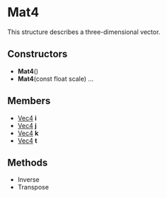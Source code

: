 # Mat4 #
This structure describes a three-dimensional vector.

## Constructors ##
- **Mat4**()
- **Mat4**(const float scale)
...

## Members ##
- [Vec4]() **i**
- [Vec4]() **j**
- [Vec4]() **k**
- [Vec4]() **t**

## Methods ##
- Inverse
- Transpose
